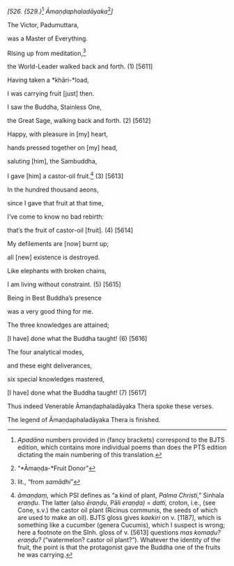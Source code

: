 *\[526. {529.}*[^1] *Āmaṇḍaphaladāyaka*[^2]*\]*

The Victor, Padumuttara,

was a Master of Everything.

RIsing up from meditation,[^3]

the World-Leader walked back and forth. (1) \[5611\]

Having taken a *khāri-*load,

I was carrying fruit \[just\] then.

I saw the Buddha, Stainless One,

the Great Sage, walking back and forth. (2) \[5612\]

Happy, with pleasure in \[my\] heart,

hands pressed together on \[my\] head,

saluting \[him\], the Sambuddha,

I gave \[him\] a castor-oil fruit.[^4] (3) \[5613\]

In the hundred thousand aeons,

since I gave that fruit at that time,

I’ve come to know no bad rebirth:

that’s the fruit of castor-oil \[fruit\]. (4) \[5614\]

My defilements are \[now\] burnt up;

all \[new\] existence is destroyed.

Like elephants with broken chains,

I am living without constraint. (5) \[5615\]

Being in Best Buddha’s presence

was a very good thing for me.

The three knowledges are attained;

\[I have\] done what the Buddha taught! (6) \[5616\]

The four analytical modes,

and these eight deliverances,

six special knowledges mastered,

\[I have\] done what the Buddha taught! (7) \[5617\]

Thus indeed Venerable Āmaṇḍaphaladāyaka Thera spoke these verses.

The legend of Āmaṇḍaphaladāyaka Thera is finished.

[^1]: *Apadāna* numbers provided in {fancy brackets} correspond to the
    BJTS edition, which contains more individual poems than does the PTS
    edition dictating the main numbering of this translation.

[^2]: “*Āmaṇḍa-*Fruit Donor”

[^3]: lit., “from *samādhi*”

[^4]: *āmaṇḍaṃ,* which PSI defines as “a kind of plant, *Palma
    Christi*,” Sinhala *eraṇḍu*. The latter (also *ēraṇḍu*, Pāli
    *eraṇḍa) = datti,* croton, i.e., (see Cone, s.v.) the castor oil
    plant (Ricinus communis, the seeds of which are used to make an
    oil). BJTS gloss gives *kaekiri* on v. \[1187\], which is something
    like a cucumber (genera Cucumis), which I suspect is wrong; here a
    footnote on the SInh. gloss of v. \[5613\] questions *mas komaḍu?
    eraṇḍu?* (“watermelon? castor oil plant?”). Whatever the identity of
    the fruit, the point is that the protagonist gave the Buddha one of
    the fruits he was carrying.
